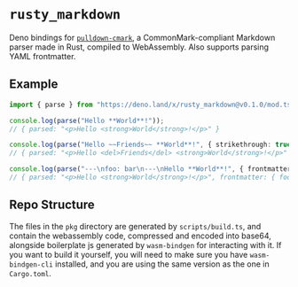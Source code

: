 # `rusty_markdown`

Deno bindings for [`pulldown-cmark`][1], a CommonMark-compliant Markdown parser
made in Rust, compiled to WebAssembly. Also supports parsing YAML frontmatter.

## Example

```ts
import { parse } from "https://deno.land/x/rusty_markdown@v0.1.0/mod.ts";

console.log(parse("Hello **World**!"));
// { parsed: "<p>Hello <strong>World</strong>!</p>" }

console.log(parse("Hello ~~Friends~~ **World**!", { strikethrough: true }));
// { parsed: "<p>Hello <del>Friends</del> <strong>World</strong>!</p>" }

console.log(parse("---\nfoo: bar\n---\nHello **World**!", { frontmatter: true }));
// { parsed: "<p>Hello <strong>World</strong>!</p>", frontmatter: { foo: "bar" } }
```

## Repo Structure

The files in the `pkg` directory are generated by `scripts/build.ts`, and
contain the webassembly code, compressed and encoded into base64, alongside
boilerplate js generated by `wasm-bindgen` for interacting with it. If you want
to build it yourself, you will need to make sure you have `wasm-bindgen-cli`
installed, and you are using the same version as the one in `Cargo.toml`.

[1]:https://github.com/raphlinus/pulldown-cmark
